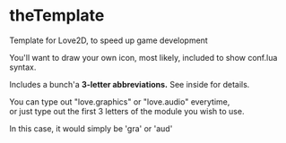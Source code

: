 # theTemplate
Template for Love2D,  to speed up game development  

You'll want to draw your own icon, most likely, included to show conf.lua syntax.  

Includes a bunch'a **3-letter abbreviations.**  See inside for details.  

You can type out "love.graphics" or "love.audio" everytime,  
or just type out the first 3 letters of the module you wish to use.  

In this case, it would simply be 'gra' or 'aud'
